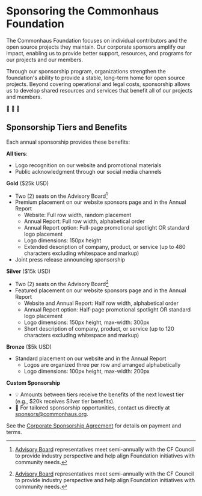 # Sponsoring the Commonhaus Foundation

The Commonhaus Foundation focuses on individual contributors and the open source projects they maintain.
Our corporate sponsors amplify our impact, enabling us to provide better support, resources, and programs for our projects and our members.

Through our sponsorship program, organizations strengthen the foundation's ability to provide a stable, long-term home for open source projects.
Beyond covering operational and legal costs, sponsorship allows us to develop shared resources and services that benefit all of our projects and members.

🙏 🫶 🚀

## Sponsorship Tiers and Benefits

Each annual sponsorship provides these benefits:

**All tiers**:

- Logo recognition on our website and promotional materials
- Public acknowledgment through our social media channels

**Gold** ($25k USD)

- Two (2) seats on the Advisory Board[^1]
- Premium placement on our website sponsors page and in the Annual Report
    - Website: Full row width, random placement
    - Annual Report: Full row width, alphabetical order
    - Annual Report option: Full-page promotional spotlight OR standard logo placement
    - Logo dimensions: 150px height
    - Extended description of company, product, or service (up to 480 characters excluding whitespace and markup)
- Joint press release announcing sponsorship

**Silver** ($15k USD)

- Two (2) seats on the Advisory Board[^1]
- Featured placement on our website sponsors page and in the Annual Report
    - Website and Annual Report: Half row width, alphabetical order
    - Annual Report option: Half-page promotional spotlight OR standard logo placement
    - Logo dimensions: 150px height, max-width: 300px
    - Short description of company, product, or service (up to 120 characters excluding whitespace and markup)

**Bronze** ($5k USD)

- Standard placement on our website and in the Annual Report
    - Logos are organized three per row and arranged alphabetically
    - Logo dimensions: 100px height, max-width: 200px

**Custom Sponsorship**

- 💡 Amounts between tiers receive the benefits of the next lowest tier (e.g., $20k receives Silver tier benefits).
- 📩 For tailored sponsorship opportunities, contact us directly at [sponsors@commonhaus.org](mailto:sponsors@commonhaus.org).

See the [Corporate Sponsorship Agreement](https://docs.google.com/document/d/1VRRdZoYsQEBIcirYpGR72rYElu3KyINT/edit?usp=drive_link&ouid=118260000630928579528&rtpof=true&sd=true) for details on payment and terms.

[^1]: [Advisory Board](../../bylaws/5-cf-advisory-board.md) representatives meet semi-annually with the CF Council to provide industry perspective and help align Foundation initiatives with community needs.
